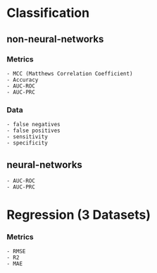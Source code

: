 # Classification
## non-neural-networks
### Metrics
    - MCC (Matthews Correlation Coefficient)
    - Accuracy
    - AUC-ROC
    - AUC-PRC
### Data
    - false negatives
    - false positives
    - sensitivity
    - specificity
## neural-networks
    - AUC-ROC
    - AUC-PRC

# Regression (3 Datasets)
### Metrics
    - RMSE
    - R2
    - MAE

